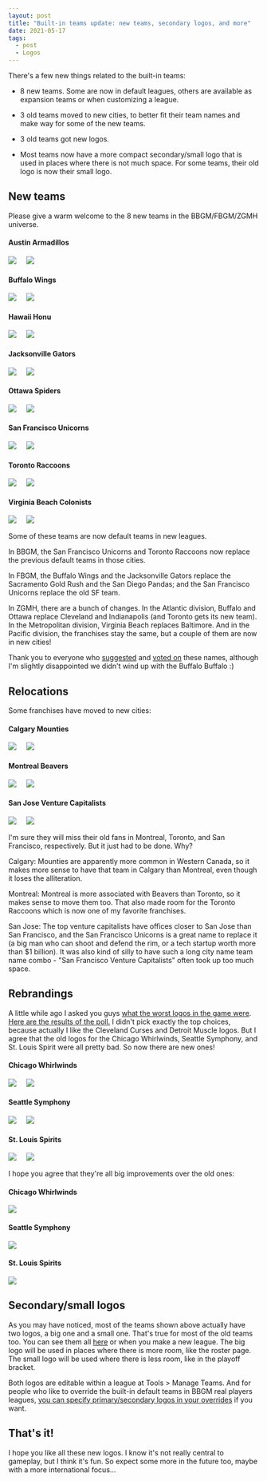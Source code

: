 ```yaml
---
layout: post
title: "Built-in teams update: new teams, secondary logos, and more"
date: 2021-05-17
tags:
  - post
  - Logos
---
```


<style>
.logo-wrapper {
    gap: 2rem;
}
.logo-big {
    max-width: 180px;
    max-height: 180px;
}
.logo-small {
    margin-left: 1rem;
    max-width: 90px;
    max-height: 90px;
}
</style>

There's a few new things related to the built-in teams:

- 8 new teams. Some are now in default leagues, others are available as expansion teams or when customizing a league.

- 3 old teams moved to new cities, to better fit their team names and make way for some of the new teams.

- 3 old teams got new logos.

- Most teams now have a more compact secondary/small logo that is used in places where there is not much space. For some teams, their old logo is now their small logo.

<!--more-->

## New teams

Please give a warm welcome to the 8 new teams in the BBGM/FBGM/ZGMH universe.

<div class="logo-wrapper mb-3 text-center d-flex flex-wrap justify-content-center">
    <div>
        <h4>Austin Armadillos</h4>
        <img class="logo-big" src="https://play.basketball-gm.com/img/logos-primary/AUS.svg">
        <img class="logo-small" src="https://play.basketball-gm.com/img/logos-secondary/AUS.svg">
    </div>
    <div>
        <h4>Buffalo Wings</h4>
        <img class="logo-big" src="https://play.basketball-gm.com/img/logos-primary/BUF.svg">
        <img class="logo-small" src="https://play.basketball-gm.com/img/logos-secondary/BUF.svg">
    </div>
    <div>
        <h4>Hawaii Honu</h4>
        <img class="logo-big" src="https://play.basketball-gm.com/img/logos-primary/HAW.svg">
        <img class="logo-small" src="https://play.basketball-gm.com/img/logos-secondary/HAW.svg">
    </div>
    <div>
        <h4>Jacksonville Gators</h4>
        <img class="logo-big" src="https://play.basketball-gm.com/img/logos-primary/JAX.svg">
        <img class="logo-small" src="https://play.basketball-gm.com/img/logos-secondary/JAX.svg">
    </div>
    <div>
        <h4>Ottawa Spiders</h4>
        <img class="logo-big" src="https://play.basketball-gm.com/img/logos-primary/OTT.svg">
        <img class="logo-small" src="https://play.basketball-gm.com/img/logos-secondary/OTT.svg">
    </div>
    <div>
        <h4>San Francisco Unicorns</h4>
        <img class="logo-big" src="https://play.basketball-gm.com/img/logos-primary/SF.svg">
        <img class="logo-small" src="https://play.basketball-gm.com/img/logos-secondary/SF.svg">
    </div>
    <div>
        <h4>Toronto Raccoons</h4>
        <img class="logo-big" src="https://play.basketball-gm.com/img/logos-primary/TOR.svg">
        <img class="logo-small" src="https://play.basketball-gm.com/img/logos-secondary/TOR.svg">
    </div>
    <div>
        <h4>Virginia Beach Colonists</h4>
        <img class="logo-big" src="https://play.basketball-gm.com/img/logos-primary/VB.svg">
        <img class="logo-small" src="https://play.basketball-gm.com/img/logos-secondary/VB.svg">
    </div>
</div>

Some of these teams are now default teams in new leagues.

In BBGM, the San Francisco Unicorns and Toronto Raccoons now replace the previous default teams in those cities.

In FBGM, the Buffalo Wings and the Jacksonville Gators replace the Sacramento Gold Rush and the San Diego Pandas; and the San Francisco Unicorns replace the old SF team.

In ZGMH, there are a bunch of changes. In the Atlantic division, Buffalo and Ottawa replace Cleveland and Indianapolis (and Toronto gets its new team). In the Metropolitan division, Virginia Beach replaces Baltimore. And in the Pacific division, the franchises stay the same, but a couple of them are now in new cities!

Thank you to everyone who [suggested](https://old.reddit.com/r/BasketballGM/comments/khsk29/help_me_come_up_with_city_names_for_some_new/) and [voted on](https://old.reddit.com/r/BasketballGM/comments/kkq4ov/vote_on_names_for_new_teams_in_virginia_beach/) these names, although I'm slightly disappointed we didn't wind up with the Buffalo Buffalo :)

## Relocations

Some franchises have moved to new cities:

<div class="logo-wrapper mb-3 text-center d-flex flex-wrap justify-content-center">
    <div>
        <h4>Calgary Mounties</h4>
        <img class="logo-big" src="https://play.basketball-gm.com/img/logos-primary/CGY.svg">
        <img class="logo-small" src="https://play.basketball-gm.com/img/logos-secondary/CGY.svg">
    </div>
    <div>
        <h4>Montreal Beavers</h4>
        <img class="logo-big" src="https://play.basketball-gm.com/img/logos-primary/MON.svg">
        <img class="logo-small" src="https://play.basketball-gm.com/img/logos-secondary/MON.svg">
    </div>
    <div>
        <h4>San Jose Venture Capitalists</h4>
        <img class="logo-big" src="https://play.basketball-gm.com/img/logos-primary/SJ.svg">
        <img class="logo-small" src="https://play.basketball-gm.com/img/logos-secondary/SJ.svg">
    </div>
</div>

I'm sure they will miss their old fans in Montreal, Toronto, and San Francisco, respectively. But it just had to be done. Why?

Calgary: Mounties are apparently more common in Western Canada, so it makes more sense to have that team in Calgary than Montreal, even though it loses the alliteration.

Montreal: Montreal is more associated with Beavers than Toronto, so it makes sense to move them too. That also made room for the Toronto Raccoons which is now one of my favorite franchises.

San Jose: The top venture capitalists have offices closer to San Jose than San Francisco, and the San Francisco Unicorns is a great name to replace it (a big man who can shoot and defend the rim, or a tech startup worth more than $1 billion). It was also kind of silly to have such a long city name team name combo - "San Francisco Venture Capitalists" often took up too much space.

## Rebrandings

A little while ago I asked you guys [what the worst logos in the game were](https://old.reddit.com/r/BasketballGM/comments/kjjoep/what_are_the_worst_logos_for_the_current_teams_in/). [Here are the results of the poll.](https://www.poll-maker.com/results3311842xc3A1474b-102#tab-2) I didn't pick exactly the top choices, because actually I like the Cleveland Curses and Detroit Muscle logos. But I agree that the old logos for the Chicago Whirlwinds, Seattle Symphony, and St. Louis Spirit were all pretty bad. So now there are new ones!

<div class="logo-wrapper mb-3 text-center d-flex flex-wrap justify-content-center">
    <div>
        <h4>Chicago Whirlwinds</h4>
        <img class="logo-big" src="https://play.basketball-gm.com/img/logos-primary/CHW.svg">
        <img class="logo-small" src="https://play.basketball-gm.com/img/logos-secondary/CHW.svg">
    </div>
    <div>
        <h4>Seattle Symphony</h4>
        <img class="logo-big" src="https://play.basketball-gm.com/img/logos-primary/SEA.svg">
        <img class="logo-small" src="https://play.basketball-gm.com/img/logos-secondary/SEA.svg">
    </div>
    <div>
        <h4>St. Louis Spirits</h4>
        <img class="logo-big" src="https://play.basketball-gm.com/img/logos-primary/STL.svg">
        <img class="logo-small" src="https://play.basketball-gm.com/img/logos-secondary/STL.svg">
    </div>
</div>

I hope you agree that they're all big improvements over the old ones:

<div class="logo-wrapper mb-3 text-center d-flex flex-wrap justify-content-center">
    <div>
        <h4>Chicago Whirlwinds</h4>
        <img class="logo-big" src="/files/old-logos/CHI.png">
    </div>
    <div>
        <h4>Seattle Symphony</h4>
        <img class="logo-big" src="/files/old-logos/SEA.png">
    </div>
    <div>
        <h4>St. Louis Spirits</h4>
        <img class="logo-big" src="/files/old-logos/STL.png">
    </div>
</div>

## Secondary/small logos

As you may have noticed, most of the teams shown above actually have two logos, a big one and a small one. That's true for most of the old teams too. You can see them all [here](/logos/) or when you make a new league. The big logo will be used in places where there is more room, like the roster page. The small logo will be used where there is less room, like in the playoff bracket.

Both logos are editable within a league at Tools > Manage Teams. And for people who like to override the built-in default teams in BBGM real players leagues, [you can specify primary/secondary logos in your overrides](/basketball/manual/customization/team-player-data-real/) if you want.

## That's it!

I hope you like all these new logos. I know it's not really central to gameplay, but I think it's fun. So expect some more in the future too, maybe with a more international focus...

